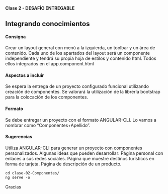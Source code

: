
#### Clase 2 - DESAFÍO ENTREGABLE
## Integrando conocimientos
#### Consigna

Crear un layout general con menú a la izquierda, un toolbar y un área de contenido. Cada uno de los apartados del layout será un componente independiente y tendrá su propia hoja de estilos y contenido html. Todos ellos integrados en el app.component.html

 #### Aspectos a incluir
Se espera la entrega de un proyecto configurado funcional utilizando creación de componentes. Se valorará la utilización de la librería bootstrap para la colocación de los componentes.

#### Formato
Se debe entregar un proyecto con el formato ANGULAR-CLI. Lo vamos a nombrar como  “Componentes+Apellido”.

#### Sugerencias
Utiliza ANGULAR-CLI para generar un proyecto con componentes personalizados.
Algunas ideas que pueden desarrollar:
Página personal con enlaces a sus redes sociales.
Página que muestre destinos turísticos en forma de tarjeta.
Página de descripción de un producto.


```
cd clase-02-Componentes/
ng serve -o
```
Gracias
